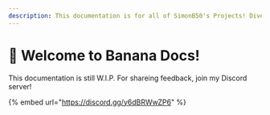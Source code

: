 ```yaml
---
description: This documentation is for all of SimonB50's Projects! Dive in and explore!
---
```


# 👋 Welcome to Banana Docs!

This documentation is still W.I.P. For shareing feedback, join my Discord server!

{% embed url="https://discord.gg/y6dBRWwZP6" %}
